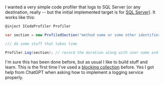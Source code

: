 I wanted a very simple code profiler that logs to SQL Server (or any destination, really -- but the initial implemented target is for [SQL Server](https://github.com/adamfoneil/CodeProfiler/blob/master/CodeProfiler.SqlServer/SqlServerCodeProfiler.cs)). It works like this:

```csharp
@inject ICodeProfiler Profiler

var section = new ProfiledSection("method name or some other identifier");

/// do some stuff that takes time

Profiler.Log(section); // record the duration along with user name and (optionally) any parameters
```
I'm sure this has been done before, but as usual I like to build stuff and learn. This is the first time I've used a [blocking collection](https://github.com/adamfoneil/CodeProfiler/blob/master/CodeProfiler.SqlServer/SqlServerCodeProfiler.cs#L15) before. Yes I got help from ChatGPT when asking how to implement a logging service properly.

